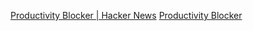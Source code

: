 
[Productivity Blocker | Hacker News](https://news.ycombinator.com/item?id=34029045)
[Productivity Blocker](https://www.productivityblocker.com/)
